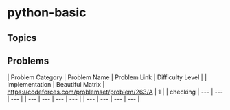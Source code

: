 # python-basic

## Topics

## Problems

| Problem Category | Problem Name | Problem Link | Difficulty Level |
| Implementation | Beautiful Matrix | https://codeforces.com/problemset/problem/263/A | 1 |
| checking | --- | --- | --- |
| --- | --- | --- | --- |
| --- | --- | --- | --- |
